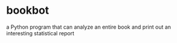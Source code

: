 # bookbot
a Python program that can analyze an entire book and print out an interesting statistical report
